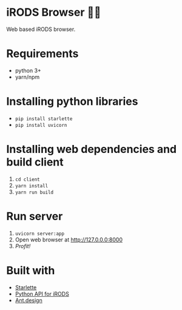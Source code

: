 # iRODS Browser :mag_right::open_file_folder:
Web based iRODS browser. 

# Requirements
- python 3+
- yarn/npm

# Installing python libraries
- `pip install starlette`
- `pip install uvicorn`
# Installing web dependencies and build client
1. `cd client`
2. `yarn install`
3. `yarn run build`

# Run server
1. `uvicorn server:app`
2. Open web browser at http://127.0.0.0:8000
3. _Profit!_

# Built with
- [Starlette](https://www.starlette.io/)
- [Python API for iRODS](https://github.com/irods/python-irodsclient)
- [Ant.design](https://ant.design)
